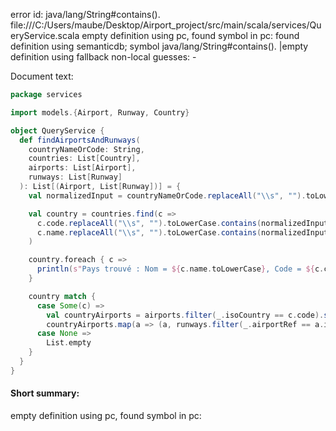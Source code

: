 error id: java/lang/String#contains().
file:///C:/Users/maube/Desktop/Airport_project/src/main/scala/services/QueryService.scala
empty definition using pc, found symbol in pc: 
found definition using semanticdb; symbol java/lang/String#contains().
|empty definition using fallback
non-local guesses:
	 -

Document text:

```scala
package services

import models.{Airport, Runway, Country}

object QueryService {
  def findAirportsAndRunways(
    countryNameOrCode: String,
    countries: List[Country],
    airports: List[Airport],
    runways: List[Runway]
  ): List[(Airport, List[Runway])] = {
    val normalizedInput = countryNameOrCode.replaceAll("\\s", "").toLowerCase

    val country = countries.find(c =>
      c.code.replaceAll("\\s", "").toLowerCase.contains(normalizedInput) ||
      c.name.replaceAll("\\s", "").toLowerCase.contains(normalizedInput)
    )

    country.foreach { c =>
      println(s"Pays trouvé : Nom = ${c.name.toLowerCase}, Code = ${c.code.toLowerCase}, ${normalizedInput}")
    }

    country match {
      case Some(c) =>
        val countryAirports = airports.filter(_.isoCountry == c.code).sortBy(_.name)
        countryAirports.map(a => (a, runways.filter(_.airportRef == a.id)))
      case None =>
        List.empty
    }
  }
}

```

#### Short summary: 

empty definition using pc, found symbol in pc: 